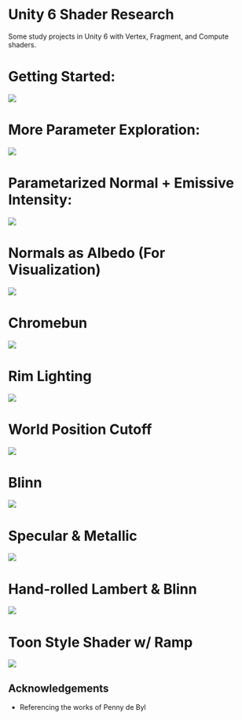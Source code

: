 # Unity 6 Shader Research

Some study projects in Unity 6 with Vertex, Fragment, and Compute shaders.

# Getting Started:
<img src="Images\Starting.png">

# More Parameter Exploration:
<img src="Images\Zombunny.png">

# Parametarized Normal + Emissive Intensity:
<img src="Images\Normals.png">

# Normals as Albedo (For Visualization)
<img src="Images\AlbedoNrm.png">

# Chromebun
<img src="Images\ChromeBun.png">

# Rim Lighting
<img src="Images\rim.png">

# World Position Cutoff
<img src="Images\worldpos.png">

# Blinn
<img src="Images\blinn.png">

# Specular & Metallic
<img src="Images\specmetal.png">

# Hand-rolled Lambert & Blinn
<img src="Images\handblinnlamb.png">

# Toon Style Shader w/ Ramp
<img src="Images\toon.png">


## Acknowledgements

 - Referencing the works of Penny de Byl
